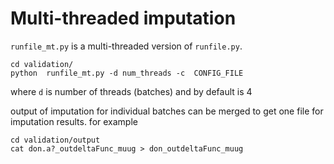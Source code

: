 # Multi-threaded imputation
  
```runfile_mt.py``` is a multi-threaded version of ```runfile.py```. 
```
cd validation/
python  runfile_mt.py -d num_threads -c  CONFIG_FILE
```
where ```d``` is number of threads (batches) and by default is 4

output of imputation for individual batches can be merged to get one file for imputation results. for example
```
cd validation/output  
cat don.a?_outdeltaFunc_muug > don_outdeltaFunc_muug
```
